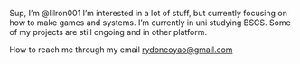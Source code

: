 Sup, I’m @lilron001
 I’m interested in a lot of stuff, but currently focusing on how to make games and systems.
 I’m currently in uni studying BSCS. Some of my projects are still ongoing and in other platform.

How to reach me through my email rydoneoyao@gmail.com
<!---
lilron001/lilron001 is a ✨ special ✨ repository because its `README.md` (this file) appears on your GitHub profile.
You can click the Preview link to take a look at your changes.
--->
